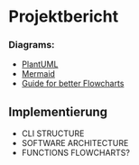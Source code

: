 # Projektbericht

### Diagrams:

* [PlantUML](https://plantuml.com)
* [Mermaid](https://mermaid-js.github.io/mermaid/#/)
* [Guide for better Flowcharts](https://www.smartdraw.com/flowchart/flowchart-tips.htm)

## Implementierung

* CLI STRUCTURE
* SOFTWARE ARCHITECTURE
* FUNCTIONS FLOWCHARTS?